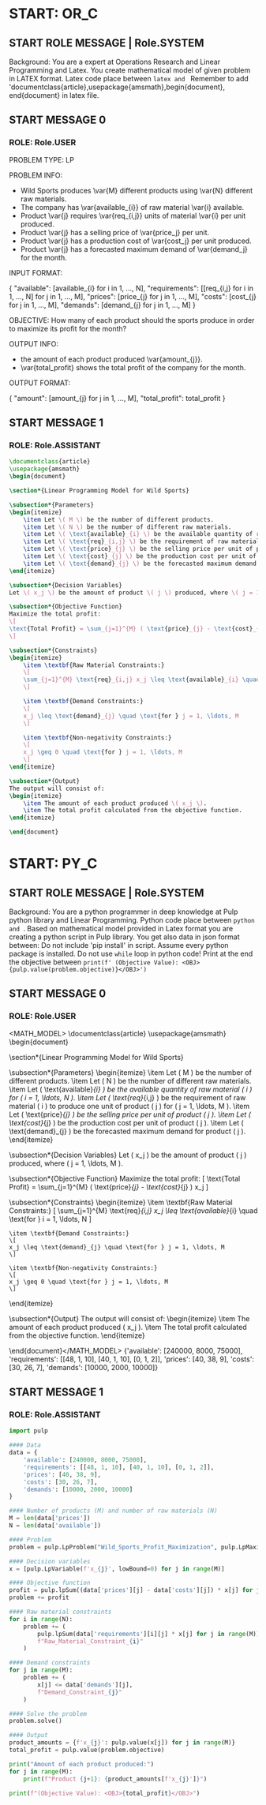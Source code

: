 # START: OR_C 
## START ROLE MESSAGE | Role.SYSTEM 
Background: You are a expert at Operations Research and Linear Programming and Latex. You create mathematical model of given problem in LATEX format. Latex code place between ```latex and ``` Remember to add 'documentclass{article},usepackage{amsmath},begin{document}, end{document} in latex file. 
## START MESSAGE 0 
### ROLE: Role.USER
<DESCRIPTION>
PROBLEM TYPE: LP

PROBLEM INFO:

- Wild Sports produces \var{M} different products using \var{N} different raw materials.
- The company has \var{available_{i}} of raw material \var{i} available.
- Product \var{j} requires \var{req_{i,j}} units of material \var{i} per unit produced.
- Product \var{j} has a selling price of \var{price_j} per unit.
- Product \var{j} has a production cost of \var{cost_j} per unit produced.
- Product \var{j} has a forecasted maximum demand of \var{demand_j} for the month.

INPUT FORMAT: 

{
    "available": [available_{i} for i in 1, ..., N],
    "requirements": [[req_{i,j} for i in 1, ..., N] for j in 1, ..., M],
    "prices": [price_{j} for j in 1, ..., M],
    "costs": [cost_{j} for j in 1, ..., M],
    "demands": [demand_{j} for j in 1, ..., M]
}

OBJECTIVE: How many of each product should the sports produce in order to maximize its profit for the month?

OUTPUT INFO:

- the amount of each product produced \var{amount_{j}}.
- \var{total_profit} shows the total profit of the company for the month.

OUTPUT FORMAT:

{
    "amount": [amount_{j} for j in 1, ..., M],
    "total_profit": total_profit
}

</DESCRIPTION>


## START MESSAGE 1 
### ROLE: Role.ASSISTANT
```latex
\documentclass{article}
\usepackage{amsmath}
\begin{document}

\section*{Linear Programming Model for Wild Sports}

\subsection*{Parameters}
\begin{itemize}
    \item Let \( M \) be the number of different products.
    \item Let \( N \) be the number of different raw materials.
    \item Let \( \text{available}_{i} \) be the available quantity of raw material \( i \) for \( i = 1, \ldots, N \).
    \item Let \( \text{req}_{i,j} \) be the requirement of raw material \( i \) to produce one unit of product \( j \) for \( j = 1, \ldots, M \).
    \item Let \( \text{price}_{j} \) be the selling price per unit of product \( j \).
    \item Let \( \text{cost}_{j} \) be the production cost per unit of product \( j \).
    \item Let \( \text{demand}_{j} \) be the forecasted maximum demand for product \( j \).
\end{itemize}

\subsection*{Decision Variables}
Let \( x_j \) be the amount of product \( j \) produced, where \( j = 1, \ldots, M \).

\subsection*{Objective Function}
Maximize the total profit:
\[
\text{Total Profit} = \sum_{j=1}^{M} ( \text{price}_{j} - \text{cost}_{j} ) x_j
\]

\subsection*{Constraints}
\begin{itemize}
    \item \textbf{Raw Material Constraints:} 
    \[
    \sum_{j=1}^{M} \text{req}_{i,j} x_j \leq \text{available}_{i} \quad \text{for } i = 1, \ldots, N
    \]

    \item \textbf{Demand Constraints:} 
    \[
    x_j \leq \text{demand}_{j} \quad \text{for } j = 1, \ldots, M
    \]

    \item \textbf{Non-negativity Constraints:} 
    \[
    x_j \geq 0 \quad \text{for } j = 1, \ldots, M
    \]
\end{itemize}

\subsection*{Output}
The output will consist of:
\begin{itemize}
    \item The amount of each product produced \( x_j \).
    \item The total profit calculated from the objective function.
\end{itemize}

\end{document}
```

# START: PY_C 
## START ROLE MESSAGE | Role.SYSTEM 
Background: You are a python programmer in deep knowledge at Pulp python library and Linear Programming. Python code place between ```python and ```. Based on mathematical model provided in Latex format you are creating a python script in Pulp library. You get also data in json format between: <DATA></DATA> Do not include 'pip install' in script. Assume every python package is installed. Do not use `while` loop in python code! Print at the end the objective between <OBJ></OBJ> `print(f' (Objective Value): <OBJ>{pulp.value(problem.objective)}</OBJ>')` 
## START MESSAGE 0 
### ROLE: Role.USER
<MATH_MODEL>
\documentclass{article}
\usepackage{amsmath}
\begin{document}

\section*{Linear Programming Model for Wild Sports}

\subsection*{Parameters}
\begin{itemize}
    \item Let \( M \) be the number of different products.
    \item Let \( N \) be the number of different raw materials.
    \item Let \( \text{available}_{i} \) be the available quantity of raw material \( i \) for \( i = 1, \ldots, N \).
    \item Let \( \text{req}_{i,j} \) be the requirement of raw material \( i \) to produce one unit of product \( j \) for \( j = 1, \ldots, M \).
    \item Let \( \text{price}_{j} \) be the selling price per unit of product \( j \).
    \item Let \( \text{cost}_{j} \) be the production cost per unit of product \( j \).
    \item Let \( \text{demand}_{j} \) be the forecasted maximum demand for product \( j \).
\end{itemize}

\subsection*{Decision Variables}
Let \( x_j \) be the amount of product \( j \) produced, where \( j = 1, \ldots, M \).

\subsection*{Objective Function}
Maximize the total profit:
\[
\text{Total Profit} = \sum_{j=1}^{M} ( \text{price}_{j} - \text{cost}_{j} ) x_j
\]

\subsection*{Constraints}
\begin{itemize}
    \item \textbf{Raw Material Constraints:} 
    \[
    \sum_{j=1}^{M} \text{req}_{i,j} x_j \leq \text{available}_{i} \quad \text{for } i = 1, \ldots, N
    \]

    \item \textbf{Demand Constraints:} 
    \[
    x_j \leq \text{demand}_{j} \quad \text{for } j = 1, \ldots, M
    \]

    \item \textbf{Non-negativity Constraints:} 
    \[
    x_j \geq 0 \quad \text{for } j = 1, \ldots, M
    \]
\end{itemize}

\subsection*{Output}
The output will consist of:
\begin{itemize}
    \item The amount of each product produced \( x_j \).
    \item The total profit calculated from the objective function.
\end{itemize}

\end{document}</MATH_MODEL>
<DATA>
{'available': [240000, 8000, 75000], 'requirements': [[48, 1, 10], [40, 1, 10], [0, 1, 2]], 'prices': [40, 38, 9], 'costs': [30, 26, 7], 'demands': [10000, 2000, 10000]}</DATA>


## START MESSAGE 1 
### ROLE: Role.ASSISTANT
```python
import pulp

#### Data
data = {
    'available': [240000, 8000, 75000],
    'requirements': [[48, 1, 10], [40, 1, 10], [0, 1, 2]],
    'prices': [40, 38, 9],
    'costs': [30, 26, 7],
    'demands': [10000, 2000, 10000]
}

#### Number of products (M) and number of raw materials (N)
M = len(data['prices'])
N = len(data['available'])

#### Problem
problem = pulp.LpProblem("Wild_Sports_Profit_Maximization", pulp.LpMaximize)

#### Decision variables
x = [pulp.LpVariable(f'x_{j}', lowBound=0) for j in range(M)]

#### Objective function
profit = pulp.lpSum((data['prices'][j] - data['costs'][j]) * x[j] for j in range(M))
problem += profit

#### Raw material constraints
for i in range(N):
    problem += (
        pulp.lpSum(data['requirements'][i][j] * x[j] for j in range(M)) <= data['available'][i],
        f"Raw_Material_Constraint_{i}"
    )

#### Demand constraints
for j in range(M):
    problem += (
        x[j] <= data['demands'][j],
        f"Demand_Constraint_{j}"
    )

#### Solve the problem
problem.solve()

#### Output
product_amounts = {f'x_{j}': pulp.value(x[j]) for j in range(M)}
total_profit = pulp.value(problem.objective)

print("Amount of each product produced:")
for j in range(M):
    print(f"Product {j+1}: {product_amounts[f'x_{j}']}")

print(f"(Objective Value): <OBJ>{total_profit}</OBJ>")
```

